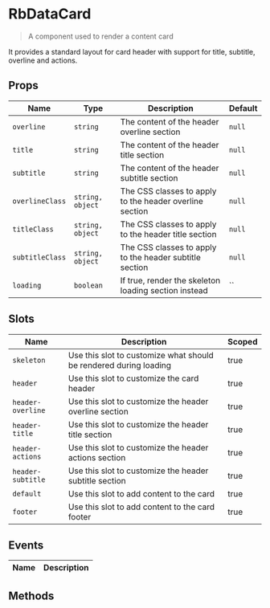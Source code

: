 # RbDataCard

> A component used to render a content card

It provides a standard layout for card header with support
for title, subtitle, overline and actions.

## Props

| Name | Type | Description | Default |
| ---- | ---- | ----------- | ------- |
| `overline` | `string` | The content of the header overline section | `null` |
| `title` | `string` | The content of the header title section | `null` |
| `subtitle` | `string` | The content of the header subtitle section | `null` |
| `overlineClass` | `string, object` | The CSS classes to apply to the header overline section | `null` |
| `titleClass` | `string, object` | The CSS classes to apply to the header title section | `null` |
| `subtitleClass` | `string, object` | The CSS classes to apply to the header subtitle section | `null` |
| `loading` | `boolean` | If true, render the skeleton loading section instead | `` |

## Slots

| Name | Description | Scoped |
| ---- | ----------- | ------ |
| `skeleton` | Use this slot to customize what should be rendered during loading | true |
| `header` | Use this slot to customize the card header | true |
| `header-overline` | Use this slot to customize the header overline section | true |
| `header-title` | Use this slot to customize the header title section | true |
| `header-actions` | Use this slot to customize the header actions section | true |
| `header-subtitle` | Use this slot to customize the header subtitle section | true |
| `default` | Use this slot to add content to the card | true |
| `footer` | Use this slot to add content to the card footer | true |

## Events

| Name | Description |
| ---- | ----------- |

## Methods
